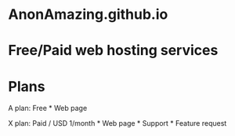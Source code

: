# AnonAmazing.github.io
# Free/Paid web hosting services

# Plans
  A plan: Free
    * Web page
    
  X plan: Paid / USD 1/month
    * Web page
    * Support
    * Feature request
